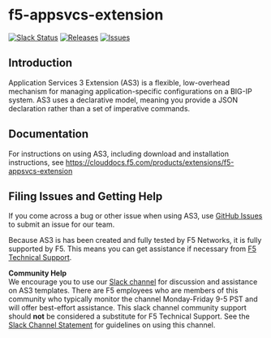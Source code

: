 # f5-appsvcs-extension

[![Slack Status](https://f5cloudsolutions.herokuapp.com/badge.svg)](https://f5cloudsolutions.herokuapp.com)
[![Releases](https://img.shields.io/github/release/f5networks/f5-appsvcs-extension.svg)](https://github.com/f5networks/f5-aws-cloudformation/releases)
[![Issues](https://img.shields.io/github/issues/f5networks/f5-appsvcs-extension.svg)](https://github.com/f5networks/f5-aws-cloudformation/issues)

## Introduction
Application Services 3 Extension (AS3) is a flexible, low-overhead mechanism for managing application-specific configurations on a BIG-IP system. AS3 uses a declarative model, meaning you provide a JSON declaration rather than a set of imperative commands. 

## Documentation
For instructions on using AS3, including download and installation instructions, see https://clouddocs.f5.com/products/extensions/f5-appsvcs-extension

## Filing Issues and Getting Help
If you come across a bug or other issue when using AS3, use [GitHub Issues](https://github.com/F5Networks/f5-appsvcs-extension/issues) to submit an issue for our team.

Because AS3 is has been created and fully tested by F5 Networks, it is fully supported by F5. This means you can get assistance if necessary from [F5 Technical Support](https://support.f5.com/csp/article/K25327565).

**Community Help**  
We encourage you to use our [Slack channel](https://f5cloudsolutions.herokuapp.com) for discussion and assistance on AS3 templates. There are F5 employees who are members of this community who typically monitor the channel Monday-Friday 9-5 PST and will offer best-effort assistance. This slack channel community support should **not** be considered a substitute for F5 Technical Support. See the [Slack Channel Statement](https://github.com/F5Networks/f5-aws-cloudformation/blob/master/slack-channel-statement.md) for guidelines on using this channel.


